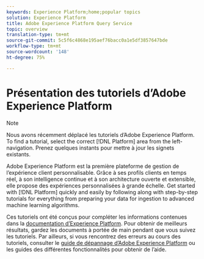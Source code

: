```yaml
---
keywords: Experience Platform;home;popular topics
solution: Experience Platform
title: Adobe Experience Platform Query Service
topic: overview
translation-type: tm+mt
source-git-commit: 5c5f6c4868e195aef76bacc0a1e5df3857647bde
workflow-type: tm+mt
source-wordcount: '148'
ht-degree: 75%

---
```



# Présentation des tutoriels d’Adobe Experience Platform

>[!NOTE]
>Nous avons récemment déplacé les tutoriels d’Adobe Experience Platform. To find a tutorial, select the correct [!DNL Platform] area from the left-navigation. Prenez quelques instants pour mettre à jour les signets existants.

Adobe Experience Platform est la première plateforme de gestion de l’expérience client personnalisable. Grâce à ses profils clients en temps réel, à son intelligence continue et à son architecture ouverte et extensible, elle propose des expériences personnalisées à grande échelle. Get started with [!DNL Platform] quickly and easily by following along with step-by-step tutorials for everything from preparing your data for ingestion to advanced machine learning algorithms.

Ces tutoriels ont été conçus pour compléter les informations contenues dans la [documentation d’Experience Platform](../landing/documentation/overview.md). Pour obtenir de meilleurs résultats, gardez les documents à portée de main pendant que vous suivez les tutoriels. Par ailleurs, si vous rencontrez des erreurs au cours des tutoriels, consulter le [guide de dépannage d’Adobe Experience Platform](../landing/troubleshooting.md) ou les guides des différentes fonctionnalités pour obtenir de l’aide.